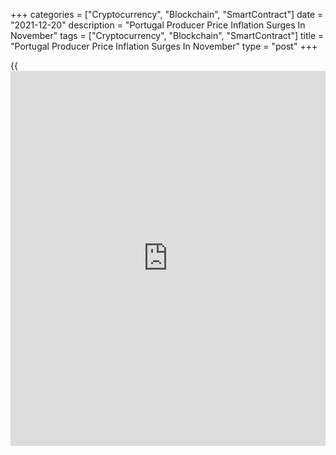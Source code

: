 +++
categories = ["Cryptocurrency", "Blockchain", "SmartContract"]
date = "2021-12-20"
description = "Portugal Producer Price Inflation Surges In November"
tags = ["Cryptocurrency", "Blockchain", "SmartContract"]
title = "Portugal Producer Price Inflation Surges In November"
type = "post"
+++

{{<iframe id="large-banner" src="https://www.bounty.group/#slide=15.0" width="100%" height="600" scrolling="no" style="border: 0px solid rgb(216, 221, 230); border-radius: 3px;">}}

Portugal's producer prices accelerated in November, figures from
Statistics Portugal showed on Monday.

The producer price index increased 18.7 percent year-on-year in
November, following a 16.2 percent rise in October.

Excluding the energy group, producer prices rose 9.9 percent yearly in
November, following an 8.8 percent growth in the previous month.

Prices for energy gained 60.4 percent annually in November. Prices for
intermediate goods grew 17.1 percent and those for investment goods rose
2.8 percent.

On a month-on-month basis, producer prices increased 1.6 percent in
November, after a 2.5 percent rise in the prior month.

For comments and feedback [contact](https://www.playgroundfx.com/contact/): editorial@rtt[news](https://www.letsplayfx.com/blog/forex-news-website/).com

[Economic News][1]

 **What parts of the world are seeing the best (and worst) economic
performances lately? Click[here][2] to check out our [Econ Scorecard][2]
and find out! See up-to-the-moment [ranking](https://www.playgroundfx.com/blog/crypto-exchange-ranking/)s for the best and worst
performers in [GDP][3], [unemployment rate][4], [inflation][2] and much
more.**

   1. www.rtt[news](https://www.letsplayfx.com/blog/forex-news-website/).com/Content/EconomicNews.aspx
   2. www.rtt[news](https://www.letsplayfx.com/blog/forex-news-website/).com/economic-scorecard/world-rank/CPI/highest-performance.aspx
   3. www.rtt[news](https://www.letsplayfx.com/blog/forex-news-website/).com/economic-scorecard/world-rank/GDP/highest-performance.aspx
   4. www.rtt[news](https://www.letsplayfx.com/blog/forex-news-website/).com/economic-scorecard/world-rank/unemployment-rate/lowest-performance.aspx